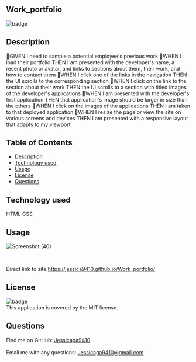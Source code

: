   ## Work_portfolio 

![badge](https://img.shields.io/badge/license-MIT-ff69b4)
## Description
🔆GIVEN I need to sample a potential employee's previous work
🔆WHEN I load their portfolio
THEN I am presented with the developer's name, a recent photo or avatar, and links to sections about them, their work, and how to contact them
🔆WHEN I click one of the links in the navigation
THEN the UI scrolls to the corresponding section
🔆WHEN I click on the link to the section about their work
THEN the UI scrolls to a section with titled images of the developer's applications
🔆WHEN I am presented with the developer's first application
THEN that application's image should be larger in size than the others
🔆WHEN I click on the images of the applications
THEN I am taken to that deployed application
🔆WHEN I resize the page or view the site on various screens and devices
THEN I am presented with a responsive layout that adapts to my viewport


## Table of Contents

- [Description](#description)
- [Technology used](#technology-used)
- [Usage](#usage)
- [License](#license)
- [Questions](#questions)

## Technology used
HTML 
CSS 

## Usage
![Screenshot (40)](https://user-images.githubusercontent.com/87554644/138614760-8a22ae5c-8ba8-44c5-afda-0a6dda1016e3.png)

<br />

Direct link to site:https://jessica9410.github.io/Work_portfolio/
## License
![badge](https://img.shields.io/badge/license-MIT-ff69b4)
<br />
This application is covered by the MIT license. 

## Questions
Find me on GitHub: [Jessicaga9410](https://github.com/Jessica9410)<br />
<br />
Email me with any questions: Jessicaga9410@gmail.com<br /><br />